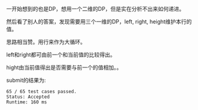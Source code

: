 一开始想到的也是DP，想用一个二维的DP，但是实在分析不出来如何递进。

然后看了别人的答案，发现需要用三个一维的DP，left, right, height维护本行的值。

思路相当赞。用行来作为大循环。

left和right都可由前一个和当前值的比较得出。

hight由当前值得出是否需要与前一个的值相加。。

submit的结果为:
```
65 / 65 test cases passed.
Status: Accepted
Runtime: 160 ms
```
